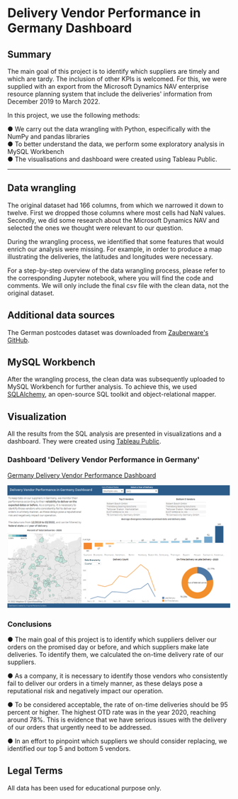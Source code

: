 # Delivery Vendor Performance in Germany Dashboard

## Summary

The main goal of this project is to identify which suppliers are timely and which are tardy. The inclusion of other KPIs is welcomed. For this, we were supplied with an export from the Microsoft Dynamics NAV enterprise resource planning system that include the deliveries' information from December 2019 to March 2022.

In this project, we use the following methods:

● We carry out the data wrangling with Python, especifically with the NumPy and pandas libraries  
● To better understand the data, we perform some exploratory analysis in MySQL Workbench  
● The visualisations and dashboard were created using Tableau Public.  

---

## Data wrangling

The original dataset had 166 columns, from which we narrowed it down to twelve. First we dropped those columns where most cells had NaN values. Secondly, we did some research about the Microsoft Dynamics NAV and selected the ones we thought were relevant to our question.

During the wrangling process, we identified that some features that would enrich our analysis were missing. For example, in order to produce a map illustrating the deliveries, the latitudes and longitudes were necessary.

For a step-by-step overview of the data wrangling process, please refer to the corresponding Jupyter notebook, where you will find the code and comments. We will only include the final csv file with the clean data, not the original dataset.
  
## Additional data sources

The German postcodes dataset was downloaded from [Zauberware's GitHub](https://github.com/zauberware/postal-codes-json-xml-csv/blob/master/data/DE.zip).

## MySQL Workbench

After the wrangling process, the clean data was subsequently uploaded to MySQL Workbench for further analysis. To achieve this, we used [SQLAlchemy](https://www.sqlalchemy.org/), an open-source SQL toolkit and object-relational mapper.

## Visualization

All the results from the SQL analysis are presented in visualizations and a dashboard. They were created using [Tableau Public](https://public.tableau.com/).

### Dashboard 'Delivery Vendor Performance in Germany'

[Germany Delivery Vendor Performance Dashboard](https://public.tableau.com/app/profile/virginia.perdomo.cordero/viz/GermanyDeliveryVendorPerformanceDashboard/Dashboard1)

 ![Germany Delivery Vendor Performance Dashboard](/dashboard.png)

### Conclusions

● The main goal of this project is to identify which suppliers deliver our orders on the promised day or before, and which suppliers make late deliveries. To identify them, we calculated the on-time delivery rate of our suppliers.

● As a company, it is necessary to identify those vendors who consistently fail to deliver our orders in a timely manner, as these delays pose a reputational risk and negatively impact our operation.

● To be considered acceptable, the rate of on-time deliveries should be 95 percent or higher. The highest OTD rate was in the year 2020, reaching around 78%. This is evidence that we have serious issues with the delivery of our orders that urgently need to be addressed.

● In an effort to pinpoint which suppliers we should consider replacing, we identified our top 5 and bottom 5 vendors.


## Legal Terms

All data has been used for educational purpose only.
